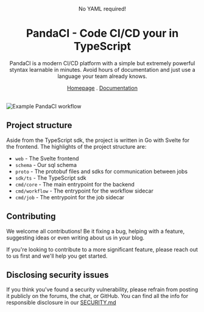 <div align="center">
<p>No YAML required!</p>
<h1>PandaCI - Code CI/CD your in TypeScript</h1>
<p>PandaCI is a modern CI/CD platform with a simple but extremely powerful styntax learnable in minutes. Avoid hours of documentation and just use a language your team already knows.</p>
</p>
<div align="center">
  <a href="https://pandaci.com/home">Homepage</a>
  .
  <a href="https://pandaci.com/docs">Documentation</a>
</div>
</div>
<br />

![Example PandaCI workflow](https://raw.githubusercontent.com/pandaci-com/pandaci/main/.assets/example-run.png)

## Project structure

Aside from the TypeScript sdk, the project is written in Go with Svelte for the
frontend. The highlights of the project structure are:

- `web` - The Svelte frontend
- `schema` - Our sql schema
- `proto` - The protobuf files and sdks for communication between jobs
- `sdk/ts` - The TypeScript sdk
- `cmd/core` - The main entrypoint for the backend
- `cmd/workflow` - The entrypoint for the workflow sidecar
- `cmd/job` - The entrypoint for the job sidecar

## Contributing

We welcome all contributions! Be it fixing a bug, helping with a feature,
suggesting ideas or even writing about us in your blog.

If you're looking to contribute to a more significant feature, please reach out
to us first and we'll help you get started.

## Disclosing security issues

If you think you've found a security vulnerability, please refrain from posting
it publicly on the forums, the chat, or GitHub. You can find all the info for
responsible disclosure in our
[SECURITY.md](https://github.com/pandaci-com/pandaci/blob/main/SECURITY.md)
